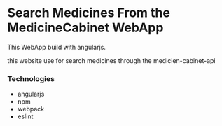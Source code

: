 # Search Medicines From the MedicineCabinet WebApp
This WebApp build with angularjs.

this website use for search medicines through the medicien-cabinet-api

### Technologies
- angularjs
- npm
- webpack
- eslint
